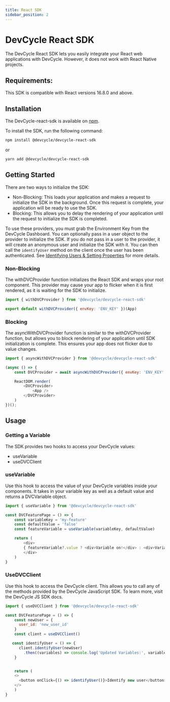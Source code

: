 ```yaml
---
title: React SDK
sidebar_position: 2
---
```


# DevCycle React SDK

The DevCycle React SDK lets you easily integrate your React web applications with DevCycle. However, it does not work with React Native projects.


## Requirements: 

This SDK is compatible with React versions 16.8.0 and above.


## Installation

The DevCycle-react-sdk is available on [npm](https://www.npmjs.com/package/@devcycle/devcycle-react-sdk).

To install the SDK, run the following command:

```bash
npm install @devcycle/devcycle-react-sdk
```
or

```bash
yarn add @devcycle/devcycle-react-sdk
```

## Getting Started

There are two ways to initialize the SDK:
* Non-Blocking: This loads your application and makes a request to initialize the SDK in the background. Once this request is complete,
  your application will be ready to use the SDK.
* Blocking: This allows you to delay the rendering of your application until the request to initialize the SDK is completed.

To use these providers, you must grab the Environment Key from the DevCycle Dashboard.
You can optionally pass in a user object to the provider to initialize the SDK.
If you do not pass in a user to the provider, it will create an anonymous user and initialize the SDK with it.
You can then call the `identifyUser` method on the client once the user has been authenticated.
See [Identifying Users & Setting Properties](/docs/sdk/features/identify) for more details.

### Non-Blocking

The withDVCProvider function initializes the React SDK and wraps your root component. This provider may cause your app
to flicker when it is first rendered, as it is waiting for the SDK to initialize.

```js
import { withDVCProvider } from '@devcycle/devcycle-react-sdk'
```
```js
export default withDVCProvider({ envKey: 'ENV_KEY' })(App)
```

### Blocking

The asyncWithDVCProvider function is similar to the withDVCProvider function, but allows you to block rendering of your application
until SDK initialization is complete. This ensures your app does not flicker due to value changes.

```js
import { asyncWithDVCProvider } from '@devcycle/devcycle-react-sdk'
```
```js
(async () => {
    const DVCProvider = await asyncWithDVCProvider({ envKey: 'ENV_KEY' })

    ReactDOM.render(
        <DVCProvider>
            <App />
        </DVCProvider>
    )
})();
```

## Usage

### Getting a Variable

The SDK provides two hooks to access your DevCycle values:
* useVariable
* useDVCClient

### useVariable
Use this hook to access the value of your DevCycle variables inside your components.
It takes in your variable key as well as a default value and returns a DVCVariable object.

```js
import { useVariable } from '@devcycle/devcycle-react-sdk'

const DVCFeaturePage = () => {
    const variableKey = 'my-feature'
    const defaultValue = 'false'
    const featureVariable = useVariable(variableKey, defaultValue)

    return (
        <div>
        { featureVariable?.value ? <div>Variable on!</div> : <div>Variable off</div> }
        </div>
    )
}
```

### UseDVCClient
Use this hook to access the DevCycle client. This allows you to call any of the methods provided by the DevCycle JavaScript SDK.
To learn more, visit the DevCycle JS SDK docs.

```js
import { useDVCClient } from '@devcycle/devcycle-react-sdk'

const DVCFeaturePage = () => {
    const newUser = {
      user_id: 'new_user_id'
    }
    const client = useDVCClient()

   const identifyUser = () => {
      client.identifyUser(newUser)
        .then((variables) => console.log('Updated Variables:', variables))
    }


    return (
    <>
      <button onClick={() => identifyUser()}>Identify new user</button>
    </>
    )
}
```
